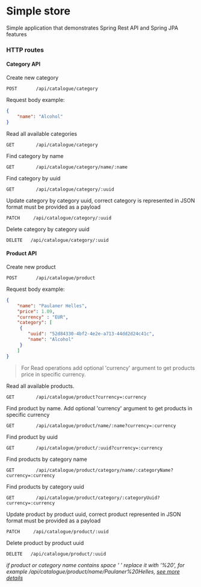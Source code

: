 # Simple store

 Simple application that demonstrates Spring Rest API and Spring JPA features

### HTTP routes

#### Category API
Create new category
```
POST       /api/catalogue/category
```
Request body example:
````json
{
    "name": "Alcohol"
}
````
Read all available categories
```
GET        /api/catalogue/category
```
Find category by name
```
GET        /api/catalogue/category/name/:name
```
Find category by uuid
```
GET        /api/catalogue/category/:uuid
```
Update category by category uuid, correct category is represented in JSON format must be provided as a payload
```
PATCH     /api/catalogue/category/:uuid
```
Delete category by category uuid
```
DELETE   /api/catalogue/category/:uuid
```
#### Product API
Create new product
```
POST       /api/catalogue/product
```
Request body example:
````json
{
    "name": "Paulaner Helles",
    "price": 1.09,
    "currency" : "EUR",
    "category": [
     {
        "uuid": "52d84330-4bf2-4e2e-a713-44dd2d24c41c",
        "name": "Alcohol"
     }
    ]
}
````

> For Read operations add optional 'currency' argument to get products price in specific currency.

Read all available products.
```
GET        /api/catalogue/product?currency=:currency
```
Find product by name. Add optional 'currency' argument to get products in specific currency
```
GET        /api/catalogue/product/name/:name?currency=:currency
```
Find product by uuid
```
GET        /api/catalogue/product/:uuid?currency=:currency
```
Find products by category name
```
GET        /api/catalogue/product/category/name/:categoryName?currency=:currency
```
Find products by category uuid
```
GET        /api/catalogue/product/category/:categoryUuid?currency=:currency
```
Update product by product uuid, correct product represented in JSON format must be provided as a payload
```
PATCH     /api/catalogue/product/:uuid
```
Delete product by product uuid
```
DELETE   /api/catalogue/product/:uuid
```


_if product or category name contains space ' ' replace it with '%20', for example /api/catalogue/product/name/Paulaner%20Helles, [see more details](https://en.wikipedia.org/wiki/Percent-encoding)_

